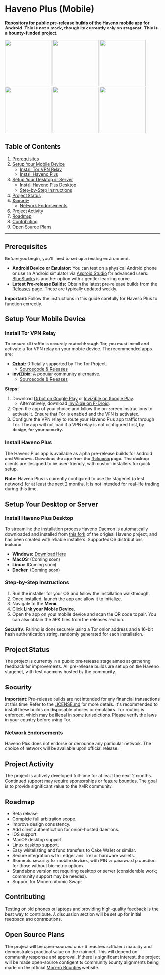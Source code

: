 # Haveno Plus (Mobile)

**Repository for public pre-release builds of the Haveno mobile app for Android. This is not a mock, though its currently only on stagenet. This is a bounty-funded project.**

<img src="https://i.ibb.co/J7J9qV4/Screenshot-20240817-203316.jpg" width=150 /> <img src="https://i.ibb.co/Btt17Vg/Screenshot-20240817-203341.jpg" width=150 /> <img src="https://i.ibb.co/1L09NT6/Screenshot-20240817-203431.jpg" width=150 /> <img src="https://i.ibb.co/QDPyJp9/Screenshot-20240817-203535.jpg" width=150 /> <img src="https://i.ibb.co/L011YGW/Screenshot-20240817-203150.jpg" width=150 /> <img src="https://i.ibb.co/64YQR1S/Screenshot-20240817-204709.jpg" width=150 />

## Table of Contents
1. [Prerequisites](#prerequisites)
2. [Setup Your Mobile Device](#setup-your-mobile-device)
   - [Install Tor VPN Relay](#install-tor-vpn-relay)
   - [Install Haveno Plus](#install-haveno-plus)
3. [Setup Your Desktop or Server](#setup-your-desktop-or-server)
   - [Install Haveno Plus Desktop](#install-haveno-plus-desktop)
   - [Step-by-Step Instructions](#step-by-step-instructions)
4. [Project Status](#project-status)
5. [Security](#security)
   - [Network Endorsements](#network-endorsements)
6. [Project Activity](#project-activity)
7. [Roadmap](#roadmap)
8. [Contributing](#contributing)
9. [Open Source Plans](#open-source-plans)

---

## Prerequisites

Before you begin, you'll need to set up a testing environment:

- **Android Device or Emulator:** You can test on a physical Android phone or use an Android simulator via [Android Studio](https://studio.android.com) for advanced users. [BlueStacks](https://www.bluestacks.com/download.html) is another option with a gentler learning curve.
- **Latest Pre-release Builds:** Obtain the latest pre-release builds from the [Releases](https://github.com/KewbitXMR/haveno-plus/releases) page. These are typically updated weekly.

**Important:** Follow the instructions in this guide carefully for Haveno Plus to function correctly.

## Setup Your Mobile Device

### Install Tor VPN Relay

To ensure all traffic is securely routed through Tor, you must install and activate a Tor VPN relay on your mobile device. The recommended apps are:

- **[Orbot](https://play.google.com/store/apps/details?id=org.torproject.android):** Officially supported by The Tor Project.
  - [Sourcecode & Releases](https://github.com/guardianproject/orbot/releases/tag/17.3.2-RC-1-tor-0.4.8.12)
- **[InviZible](https://play.google.com/store/apps/details?id=pan.alexander.tordnscrypt.gp):** A popular community alternative.
  - [Sourcecode & Releases](https://github.com/Gedsh/InviZible/releases/tag/v2.3.0-beta)

**Steps:**
1. Download [Orbot on Google Play](https://play.google.com/store/apps/details?id=org.torproject.android) or [InviZible on Google Play](https://play.google.com/store/apps/details?id=pan.alexander.tordnscrypt.gp).
   - Alternatively, download [InviZible on F-Droid](https://f-droid.org/packages/pan.alexander.tordnscrypt.stable/).
2. Open the app of your choice and follow the on-screen instructions to activate it. Ensure that Tor is enabled and the VPN is activated.
3. Configure the VPN relay to route your Haveno Plus app traffic through Tor. The app will not load if a VPN relay is not configured first, by design, for your security.

### Install Haveno Plus

The Haveno Plus app is available as alpha pre-release builds for Android and Windows. Download the app from the [Releases](https://github.com/KewbitXMR/haveno-plus/releases) page. The desktop clients are designed to be user-friendly, with custom installers for quick setup.

**Note:** Haveno Plus is currently configured to use the stagenet (a test network) for at least the next 2 months. It is not intended for real-life trading during this time.

## Setup Your Desktop or Server

### Install Haveno Plus Desktop

To streamline the installation process Haveno Daemon is automatically downloaded and installed from [this fork](https://github.com/KewbitXMR/haveno.git) of the original Haveno project, and has been created with reliable installers. Supported OS distributions include:

- **Windows:** [Download Here](https://github.com/KewbitXMR/haveno-plus/releases)
- **MacOS:** (Coming soon)
- **Linux:** (Coming soon)
- **Docker:** (Coming soon)


### Step-by-Step Instructions
1. Run the installer for your OS and follow the installation walkthrough.
2. Once installed, launch the app and allow it to initialize.
3. Navigate to the **Menu**.
4. Click **Link your Mobile Device**.
5. Open the app on your mobile device and scan the QR code to pair. You can also obtain the APK files from the releases section.

**Security:** Pairing is done securely using a Tor onion address and a 16-bit hash authentication string, randomly generated for each installation.

## Project Status

The project is currently in a public pre-release stage aimed at gathering feedback for improvements. All pre-release builds are set up on the Haveno stagenet, with test daemons hosted by the community.

## Security

**Important:** Pre-release builds are not intended for any financial transactions at this time. Refer to the [LICENSE.md](./LICENSE.md) for more details. It's recommended to install these builds on disposable phones or emulators. Tor routing is enforced, which may be illegal in some jurisdictions. Please verify the laws in your country before using Tor.

### Network Endorsements

Haveno Plus does not endorse or denounce any particular network. The choice of network will be available upon official release.

## Project Activity

The project is actively developed full-time for at least the next 2 months. Continued support may require sponsorships or feature bounties. The goal is to provide significant value to the XMR community.

## Roadmap

- Beta release
- Complete full arbitration scope.
- Improve design consistency.
- Add client authentication for onion-hosted daemons.
- iOS support.
- MacOS desktop support.
- Linux desktop support.
- Easy whitelisting and fund transfers to Cake Wallet or similar.
- Secure integration with Ledger and Trezor hardware wallets.
- Biometric security for mobile devices, with PIN or password protection for those without biometric options.
- Standalone version not requiring desktop or server (considerable work; community support may be needed).
- Support for Monero Atomic Swaps

## Contributing

Testing on old phones or laptops and providing high-quality feedback is the best way to contribute. A discussion section will be set up for initial feedback and contributions.

## Open Source Plans

The project will be open-sourced once it reaches sufficient maturity and demonstrates practical value on the mainnet. This will depend on community response and approval. If there is significant interest, the project will be made open-source contigent to community bounty alignments being made on the official [Monero Bounties](https://bounties.monero.social) website.
